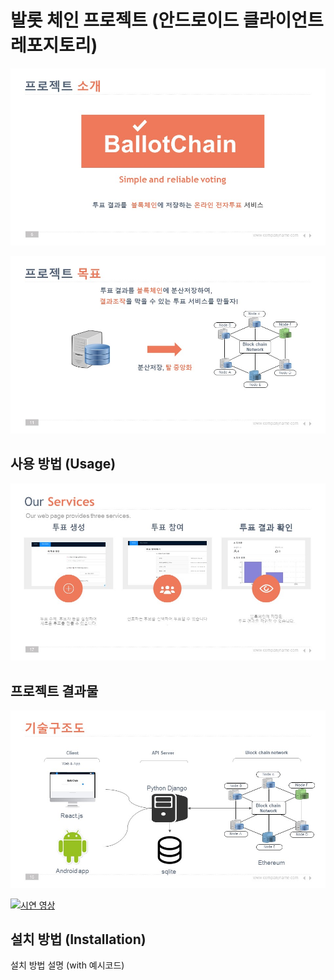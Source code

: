 # 발롯 체인 프로젝트 (안드로이드 클라이언트 레포지토리)

![프로젝트 설명](https://github.com/PineLover/android_client-1/blob/master/%EC%8A%AC%EB%9D%BC%EC%9D%B4%EB%93%9C6.JPG)

![프로젝트 목표](https://github.com/PineLover/android_client-1/blob/master/%EC%8A%AC%EB%9D%BC%EC%9D%B4%EB%93%9C11.JPG)


## 사용 방법 (Usage)

![구현한 기능](https://github.com/PineLover/android_client-1/blob/master/%EC%8A%AC%EB%9D%BC%EC%9D%B4%EB%93%9C17.JPG)



## 프로젝트 결과물

![프로젝트 구성](https://github.com/PineLover/android_client-1/blob/master/%EC%8A%AC%EB%9D%BC%EC%9D%B4%EB%93%9C16.JPG)

[![시연 영상](http://img.youtube.com/vi/eLuke9snLPE/0.jpg)](http://www.youtube.com/watch?v=eLuke9snLPE?t=0s)






## 설치 방법 (Installation)
설치 방법 설명 (with 예시코드)

